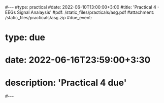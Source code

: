 #---
#type: practical
#date: 2022-06-10T13:00:00+3:00
#title: 'Practical 4 - EEGs Signal Analaysis'
#pdf: /static_files/practicals/asg.pdf
#attachment: /static_files/practicals/asg.zip
#due_event: 
#    type: due
#    date: 2022-06-16T23:59:00+3:30
#    description: 'Practical 4 due'
#---
